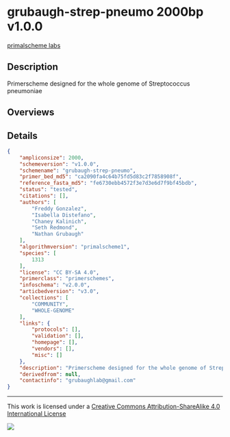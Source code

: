 # grubaugh-strep-pneumo 2000bp v1.0.0

[primalscheme labs](https://labs.primalscheme.com/detail/grubaugh-strep-pneumo/2000/v1.0.0)

## Description

Primerscheme designed for the whole genome of Streptococcus pneumoniae

## Overviews

## Details

```json
{
    "ampliconsize": 2000,
    "schemeversion": "v1.0.0",
    "schemename": "grubaugh-strep-pneumo",
    "primer_bed_md5": "ca2090fa4c64b75fd5d83c2f7858908f",
    "reference_fasta_md5": "fe6730ebb4572f3e7d3e6d7f9bf45bdb",
    "status": "tested",
    "citations": [],
    "authors": [
        "Freddy Gonzalez",
        "Isabella Distefano",
        "Chaney Kalinich",
        "Seth Redmond",
        "Nathan Grubaugh"
    ],
    "algorithmversion": "primalscheme1",
    "species": [
        1313
    ],
    "license": "CC BY-SA 4.0",
    "primerclass": "primerschemes",
    "infoschema": "v2.0.0",
    "articbedversion": "v3.0",
    "collections": [
        "COMMUNITY",
        "WHOLE-GENOME"
    ],
    "links": {
        "protocols": [],
        "validation": [],
        "homepage": [],
        "vendors": [],
        "misc": []
    },
    "description": "Primerscheme designed for the whole genome of Streptococcus pneumoniae",
    "derivedfrom": null,
    "contactinfo": "grubaughlab@gmail.com"
}
```



------------------------------------------------------------------------

This work is licensed under a [Creative Commons Attribution-ShareAlike 4.0 International License](http://creativecommons.org/licenses/by-sa/4.0/) 

![](https://i.creativecommons.org/l/by-sa/4.0/88x31.png)